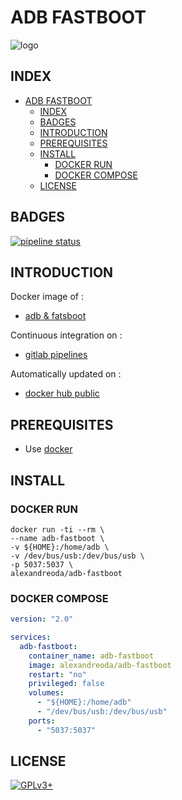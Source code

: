 # ADB FASTBOOT

![logo](https://assets.gitlab-static.net/uploads/-/system/project/avatar/12904433/images.jpg)

## INDEX

- [ADB FASTBOOT](#adb-fastboot)
  - [INDEX](#index)
  - [BADGES](#badges)
  - [INTRODUCTION](#introduction)
  - [PREREQUISITES](#prerequisites)
  - [INSTALL](#install)
    - [DOCKER RUN](#docker-run)
    - [DOCKER COMPOSE](#docker-compose)
  - [LICENSE](#license)

## BADGES

[![pipeline status](https://gitlab.com/oda-alexandre/adb-fastboot/badges/master/pipeline.svg)](https://gitlab.com/oda-alexandre/adb-fastboot/commits/master)

## INTRODUCTION

Docker image of :

- [adb & fatsboot](https://www.phonandroid.com/adb-fastboot-android-a-quoi-ca-sert-comment-telecharger.html)

Continuous integration on :

- [gitlab pipelines](https://gitlab.com/oda-alexandre/adb-fastboot/pipelines)

Automatically updated on :

- [docker hub public](https://hub.docker.com/r/alexandreoda/adb-fastboot/)

## PREREQUISITES

- Use [docker](https://www.docker.com)

## INSTALL

### DOCKER RUN

```\
docker run -ti --rm \
--name adb-fastboot \
-v ${HOME}:/home/adb \
-v /dev/bus/usb:/dev/bus/usb \
-p 5037:5037 \
alexandreoda/adb-fastboot
```

### DOCKER COMPOSE

```yml
version: "2.0"

services:
  adb-fastboot:
    container_name: adb-fastboot
    image: alexandreoda/adb-fastboot
    restart: "no"
    privileged: false
    volumes:
      - "${HOME}:/home/adb"
      - "/dev/bus/usb:/dev/bus/usb"
    ports:
      - "5037:5037"
```

## LICENSE

[![GPLv3+](http://gplv3.fsf.org/gplv3-127x51.png)](https://gitlab.com/oda-alexandre/adb-fastboot/blob/master/LICENSE)
